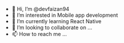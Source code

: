 - 👋 Hi, I’m @devfaizan94
- 👀 I’m interested in Mobile app development
- 🌱 I’m currently learning React Native
- 💞️ I’m looking to collaborate on ...
- 📫 How to reach me ...

<!---
devfaizan94/devfaizan94 is a ✨ special ✨ repository because its `README.md` (this file) appears on your GitHub profile.
You can click the Preview link to take a look at your changes.
--->
